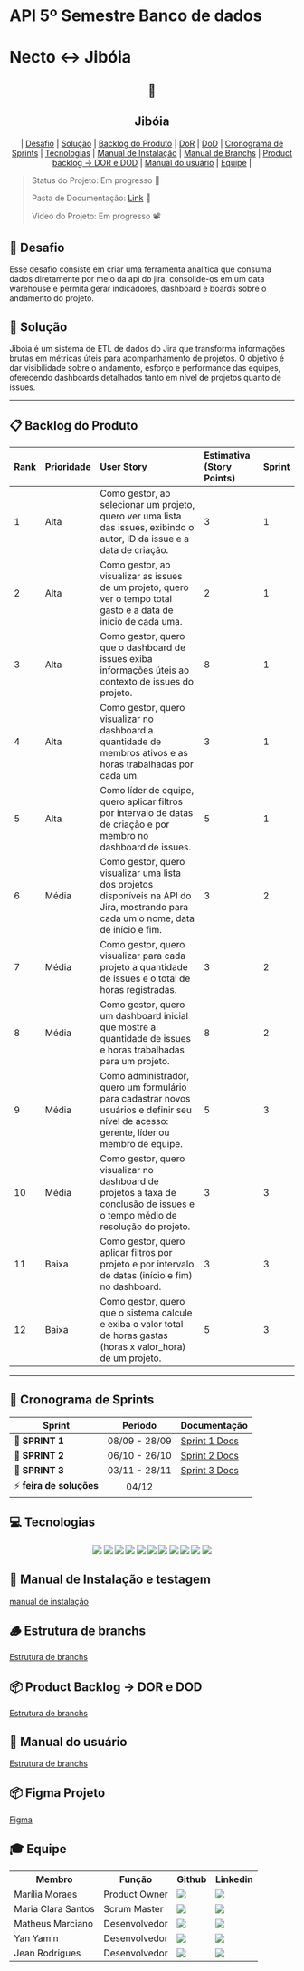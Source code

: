 # API 5º Semestre Banco de dados

# Necto <-> Jibóia

<p align="center">
      <h2 align="center"> 🐍</h2>
      <h2 align="center"> Jibóia</h2>
</p>

<p align="center">
  | <a href ="#desafio"> Desafio</a>  |
  <a href ="#solucao"> Solução</a>  |   
  <a href ="#backlog"> Backlog do Produto</a>  |
  <a href ="#dor">DoR</a>  |
  <a href ="#dod">DoD</a>  |
  <a href ="#sprint"> Cronograma de Sprints</a>  |
  <a href ="#tecnologias">Tecnologias</a> |
  <a href ="#manual">Manual de Instalação</a>  |
  <a href ="#branchs">Manual de Branchs</a>  |
  <a href ="#pb">Product backlog -> DOR e DOD</a>  |
  <a href ="#manual_usuario">Manual do usuário</a>  | 
  <a href ="#equipe"> Equipe</a> |
</p>

> Status do Projeto: Em progresso  🚧 
>
>
> Pasta de Documentação: [Link](./documentacao) 📄
> 
> Video do Projeto:  Em progresso  📽️

## 🏅 Desafio <a id="desafio"></a>

Esse desafio consiste em criar uma ferramenta analítica que consuma dados diretamente por meio da api do jira, consolide-os em um data warehouse e permita gerar indicadores, dashboard e boards sobre o andamento do projeto.
## 🏅 Solução <a id="solucao"></a>

Jiboia é um sistema de ETL de dados do Jira que transforma informações brutas em métricas úteis para acompanhamento de projetos.
O objetivo é dar visibilidade sobre o andamento, esforço e performance das equipes, oferecendo dashboards detalhados tanto em nível de projetos quanto de issues.

---

## 📋 Backlog do Produto <a id="backlog"></a>

| Rank | Prioridade | User Story | Estimativa (Story Points) | Sprint |
| :--- | :--- | :--- | :--- | :--- |
| 1 | Alta | Como gestor, ao selecionar um projeto, quero ver uma lista das issues, exibindo o autor, ID da issue e a data de criação. |3 | 1 |
| 2 | Alta | Como gestor, ao visualizar as issues de um projeto, quero ver o tempo total gasto e a data de início de cada uma. |2 | 1 |
| 3 | Alta | Como gestor, quero que o dashboard de issues exiba informações úteis ao contexto de issues do projeto. | 8| 1 |
| 4 | Alta| Como gestor, quero visualizar no dashboard a quantidade de membros ativos e as horas trabalhadas por cada um. |3 | 1 |
| 5 | Alta | Como líder de equipe, quero aplicar filtros por intervalo de datas de criação e por membro no dashboard de issues. | 5| 1 |
| 6 | Média | Como gestor, quero visualizar uma lista dos projetos disponíveis na API do Jira, mostrando para cada um o nome, data de início e fim. | 3| 2 |
| 7 | Média | Como gestor, quero visualizar para cada projeto a quantidade de issues e o total de horas registradas. | 3| 2 |
| 8 | Média | Como gestor, quero um dashboard inicial que mostre a quantidade de issues e horas trabalhadas para um projeto. |8| 2 |
| 9 | Média | Como administrador, quero um formulário para cadastrar novos usuários e definir seu nível de acesso: gerente, líder ou membro de equipe. |5| 3 |
| 10 | Média | Como gestor, quero visualizar no dashboard de projetos a taxa de conclusão de issues e o tempo médio de resolução do projeto. | 3| 3 |
| 11 | Baixa | Como gestor, quero aplicar filtros por projeto e por intervalo de datas (início e fim) no dashboard. | 3| 3 |
| 12 | Baixa | Como gestor, quero que o sistema calcule e exiba o valor total de horas gastas (horas x valor_hora) de um projeto. | 5| 3 |

---

## 📅 Cronograma de Sprints <a id="sprint"></a>

| Sprint          |    Período    | Documentação                                     |
| --------------- | :-----------: | ------------------------------------------------ |
| 🔖 **SPRINT 1** | 08/09 - 28/09 | [Sprint 1 Docs](./documentacao/produto/backlog%20sprints/sprint1.md) |
| 🔖 **SPRINT 2** | 06/10 - 26/10 | [Sprint 2 Docs]() |
| 🔖 **SPRINT 3** | 03/11 - 28/11 | [Sprint 3 Docs]() |
| ⚡️ **feira de soluções** |04/12 | |


## 💻 Tecnologias <a id="tecnologias"></a>

<h4 align="center">
 <a href="https://www.python.org/"><img src="https://img.shields.io/badge/Python-3776AB?style=for-the-badge&logo=python&logoColor=white"></a>
 <a href="https://www.typescriptlang.org/"><img src="https://img.shields.io/badge/TypeScript-3178C6?style=for-the-badge&logo=typescript&logoColor=white"></a>
 <a href="https://vuejs.org/"><img src="https://img.shields.io/badge/Vue.js-35495E?style=for-the-badge&logo=vue.js&logoColor=4FC08D"/></a>
 <a href="https://www.atlassian.com/software/jira"><img src="https://img.shields.io/badge/Jira-0052CC?style=for-the-badge&logo=jira&logoColor=white"/></a>
 <a href="https://github.com/"><img src="https://img.shields.io/badge/github-%23121011.svg?style=for-the-badge&logo=github&logoColor=white"/></a>
 <a href="https://www.figma.com/"><img src="https://img.shields.io/badge/Figma-F24E1E?style=for-the-badge&logo=figma&logoColor=white"/></a>
 <a href="https://aws.amazon.com/"><img src="https://img.shields.io/badge/Amazon_AWS-FF9900?style=for-the-badge&logo=amazonaws&logoColor=white"></a>
 <a href="https://www.postgresql.org/"><img src="https://img.shields.io/badge/PostgreSQL-316192?style=for-the-badge&logo=postgresql&logoColor=white"></a>
 <a href="https://www.djangoproject.com/"><img src="https://img.shields.io/badge/Django-092E20?style=for-the-badge&logo=django&logoColor=white"></a>
 <a href="https://www.docker.com/"><img src="https://img.shields.io/badge/Docker-2496ED?style=for-the-badge&logo=docker&logoColor=white"></a>
 <a href="https://dbeaver.io/"><img src="https://img.shields.io/badge/DBeaver-372923?style=for-the-badge&logo=dbeaver&logoColor=white"></a>
</h4>

## 📖 Manual de Instalação e testagem <a id="manual"></a>
[manual de instalação](./documentacao/tecnica/manual_de_instalacao.md)

## 🪵 Estrutura de branchs  <a id="branchs"></a>
[Estrutura de branchs](./documentacao/tecnica/estrutura_de_branchs.md)

## 📦 Product Backlog -> DOR e DOD  <a id="pb"></a>
[Estrutura de branchs](./documentacao/tecnica/estrutura_de_branchs.md)

## 📖 Manual do usuário  <a id="manual_usuario"></a>
[Estrutura de branchs](./documentacao/produto/manual_do_usuario.md)

## 📦 Figma Projeto <a id="figma"></a>
[Figma](https://www.figma.com/design/YBuIsfRpONwxIMrR1xqMyv/API-5%C2%BA-SEM?node-id=0-1&t=ZWqGjJXrsCpHYu7s-1 )

## 🎓 Equipe <a id="equipe"></a>

<div align="center">
  <table>
    <tr>
      <th>Membro</th>
      <th>Função</th>
      <th>Github</th>
      <th>Linkedin</th>
    </tr>
    <tr>
      <td>Marília Moraes</td>
      <td>Product Owner</td>
      <td><a href="https://github.com/marilia-borgo"><img src="https://img.shields.io/badge/GitHub-100000?style=for-the-badge&logo=github&logoColor=white"></a></td>
      <td><a href="https://www.linkedin.com/in/mariliaborgo/"><img src="https://img.shields.io/badge/LinkedIn-0077B5?style=for-the-badge&logo=linkedin&logoColor=white"></a></td>
    </tr>
    <tr>
      <td>Maria Clara Santos</td>
      <td>Scrum Master</td>
      <td><a href="https://github.com/c137santos"><img src="https://img.shields.io/badge/GitHub-100000?style=for-the-badge&logo=github&logoColor=white"></a></td>
      <td><a href="https://www.linkedin.com/in/c137santos/"><img src="https://img.shields.io/badge/LinkedIn-0077B5?style=for-the-badge&logo=linkedin&logoColor=white"></a></td>
    </tr>
    <tr>
      <td>Matheus Marciano</td>
      <td>Desenvolvedor</td>
      <td><a href="https://github.com/MarcyLeite"><img src="https://img.shields.io/badge/GitHub-100000?style=for-the-badge&logo=github&logoColor=white"></a></td>
      <td><a href="https://www.linkedin.com/in/matheus-marciano-leite/"><img src="https://img.shields.io/badge/LinkedIn-0077B5?style=for-the-badge&logo=linkedin&logoColor=white"></a></td>
    </tr>
    <tr>
      <td>Yan Yamin</td>
      <td>Desenvolvedor</td>
      <td><a href="https://github.com/YanYamim"><img src="https://img.shields.io/badge/GitHub-100000?style=for-the-badge&logo=github&logoColor=white"></a></td>
      <td><a href="https://www.linkedin.com/in/yan-yamim-185220278/"><img src="https://img.shields.io/badge/LinkedIn-0077B5?style=for-the-badge&logo=linkedin&logoColor=white"></a></td>
    </tr>
    <tr>
      <td>Jean Rodrigues</td>
      <td>Desenvolvedor</td>
      <td><a href="https://github.com/JeanRodrigues1"><img src="https://img.shields.io/badge/GitHub-100000?style=for-the-badge&logo=github&logoColor=white"></a></td>
      <td><a href="https://www.linkedin.com/in/jean-rodrigues-0569a0251/"><img src="https://img.shields.io/badge/LinkedIn-0077B5?style=for-the-badge&logo=linkedin&logoColor=white"></a></td>
    </tr>
  </table>
</div>
